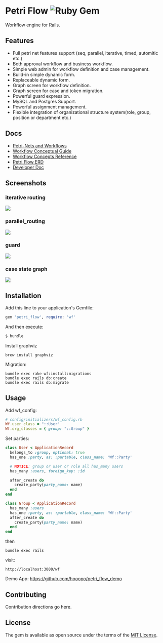 # Petri Flow ![Ruby Gem](https://github.com/hooopo/petri_flow/workflows/Ruby%20Gem/badge.svg?event=push)

Workflow engine for Rails.

## Features
* Full petri net features support (seq, parallel, iterative, timed, automitic etc.)
* Both approval workflow and business workflow.
* Simple web admin for workflow definition and case management.
* Build-in simple dynamic form.
* Replaceable dynamic form.
* Graph screen for workflow definition.
* Graph screen for case and token migration.
* Powerful guard expression.
* MySQL and Postgres Support.
* Powerful assignment management.
* Flexible integration of organizational structure system(role, group, position or department etc.)

## Docs

* [Petri-Nets and Workflows](https://hooopo.gitbook.io/petri-flow/)
* [Workflow Conceptual Guide](https://hooopo.gitbook.io/petri-flow/workflow-conceptual-guide)
* [Workflow Concepts Reference](https://hooopo.gitbook.io/petri-flow/workflow-concepts-reference)
* [Petri Flow ERD](https://hooopo.gitbook.io/petri-flow/erd)
* [Developer Doc](https://hooopo.gitbook.io/petri-flow/developer-document)

## Screenshots

###  iterative routing

![](https://blobscdn.gitbook.com/v0/b/gitbook-28427.appspot.com/o/assets%2F-M-GhlU_QaD6nbLAbaJI%2F-M-X0nIxUUBwJsNhY4FN%2F-M-XAAQJbxDdaxoaYVda%2Fimage.png?alt=media&token=e74d1ae7-fa16-47ab-83b5-ad73a382fa07)

### parallel_routing

![](https://blobscdn.gitbook.com/v0/b/gitbook-28427.appspot.com/o/assets%2F-M-GhlU_QaD6nbLAbaJI%2F-M-X0nIxUUBwJsNhY4FN%2F-M-XAKm9VN1MJxPZT9Xe%2Fimage.png?alt=media&token=c8beba84-72ec-470f-9987-81cf40762e15)

### guard

![](https://blobscdn.gitbook.com/v0/b/gitbook-28427.appspot.com/o/assets%2F-M-GhlU_QaD6nbLAbaJI%2F-M-X0nIxUUBwJsNhY4FN%2F-M-XAT8Ui_xjqy9Niccp%2Fimage.png?alt=media&token=de4298fb-14b9-40bc-ab75-92ef0b98a533)

### case state graph

![](https://blobscdn.gitbook.com/v0/b/gitbook-28427.appspot.com/o/assets%2F-M-GhlU_QaD6nbLAbaJI%2F-M-X0nIxUUBwJsNhY4FN%2F-M-XAeeR42ZRVIVKuUae%2Fimage.png?alt=media&token=90c96af9-d01f-4d6e-ae2b-445ea343a5ac)

### 
## Installation
Add this line to your application's Gemfile:

```ruby
gem 'petri_flow', require: 'wf'
```

And then execute:

```bash
$ bundle
```

Install graphviz

```
brew install graphviz
```

Migration:

```
bundle exec rake wf:install:migrations
bundle exec rails db:create
bundle exec rails db:migrate
```
## Usage

Add wf_config:

```ruby
# config/initializers/wf_config.rb
Wf.user_class = "::User"
Wf.org_classes = { group: "::Group" }
```

Set parties:

```ruby
class User < ApplicationRecord
  belongs_to :group, optional: true
  has_one :party, as: :partable, class_name: 'Wf::Party'

  # NOTICE: group or user or role all has_many users
  has_many :users, foreign_key: :id

  after_create do
    create_party(party_name: name)
  end
end
```

```ruby
class Group < ApplicationRecord
  has_many :users
  has_one :party, as: :partable, class_name: 'Wf::Party'
  after_create do
    create_party(party_name: name)
  end
end
```

then

```
bundle exec rails 
```

visit:

```
http://localhost:3000/wf
```

Demo App: https://github.com/hooopo/petri_flow_demo

## Contributing
Contribution directions go here.

## License
The gem is available as open source under the terms of the [MIT License](https://opensource.org/licenses/MIT).

